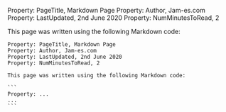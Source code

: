 Property: PageTitle, Markdown Page
Property: Author, Jam-es.com
Property: LastUpdated, 2nd June 2020
Property: NumMinutesToRead, 2

This page was written using the following Markdown code:

````
Property: PageTitle, Markdown Page
Property: Author, Jam-es.com
Property: LastUpdated, 2nd June 2020
Property: NumMinutesToRead, 2

This page was written using the following Markdown code:

```
Property: ...
...
```
````